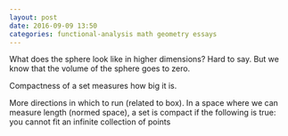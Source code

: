 ```yaml
---
layout: post
date: 2016-09-09 13:50
categories: functional-analysis math geometry essays
---
```


What does the sphere look like in higher dimensions? Hard to say. But we know that the volume of the sphere goes to zero. 

Compactness of a set measures how big it is. 

More directions in which to run (related to box).
In a space where we can measure length (normed space), a set is compact if the following is true: you cannot fit an infinite collection of points 
